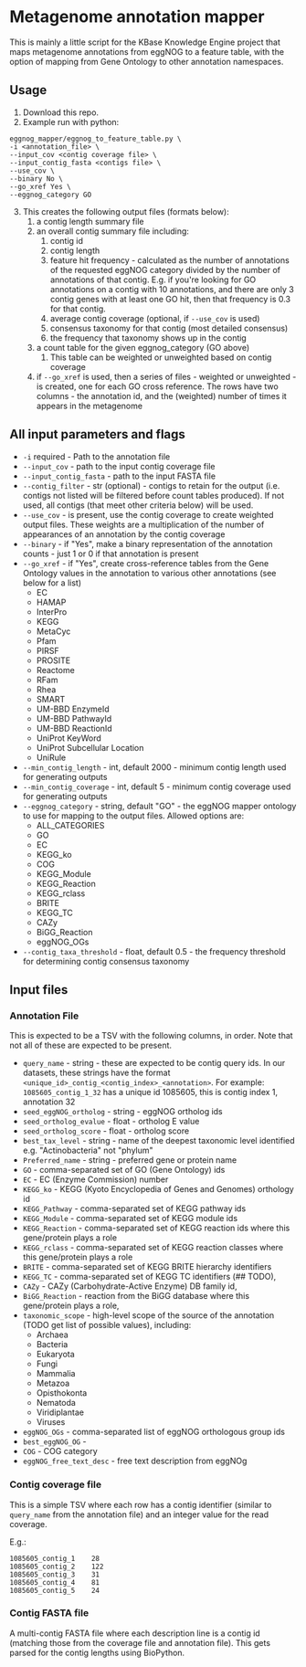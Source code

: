 # Metagenome annotation mapper

This is mainly a little script for the KBase Knowledge Engine project that maps metagenome annotations from eggNOG to a feature table, with the option of mapping from Gene Ontology to other annotation namespaces.

## Usage
1. Download this repo.
2. Example run with python:
```
eggnog_mapper/eggnog_to_feature_table.py \
-i <annotation_file> \
--input_cov <contig coverage file> \
--input_contig_fasta <contigs file> \
--use_cov \
--binary No \
--go_xref Yes \
--eggnog_category GO
```
3. This creates the following output files (formats below):
   1. a contig length summary file
   2. an overall contig summary file including:
      1. contig id
      2. contig length
      3. feature hit frequency - calculated as the number of annotations of the requested eggNOG category divided by the number of annotations of that contig. E.g. if you're looking for GO annotations on a contig with 10 annotations, and there are only 3 contig genes with at least one GO hit, then that frequency is 0.3 for that contig.
      4. average contig coverage (optional, if `--use_cov` is used)
      5. consensus taxonomy for that contig (most detailed consensus)
      6. the frequency that taxonomy shows up in the contig
   3. a count table for the given eggnog_category (GO above)
      1. This table can be weighted or unweighted based on contig coverage
   4. if `--go_xref` is used, then a series of files - weighted or unweighted - is created, one for each GO cross reference. The rows have two columns - the annotation id, and the (weighted) number of times it appears in the metagenome

## All input parameters and flags
* `-i` required - Path to the annotation file
* `--input_cov` - path to the input contig coverage file
* `--input_contig_fasta` - path to the input FASTA file
* `--contig_filter` - str (optional) - contigs to retain for the output (i.e. contigs not listed will be filtered before count tables produced). If not used, all contigs (that meet other criteria below) will be used.
* `--use_cov` - is present, use the contig coverage to create weighted output files. These weights are a multiplication of the number of appearances of an annotation by the contig coverage
* `--binary` - if "Yes", make a binary representation of the annotation counts - just 1 or 0 if that annotation is present
* `--go_xref` - if "Yes", create cross-reference tables from the Gene Ontology values in the annotation to various other annotations (see below for a list)
  * EC
  * HAMAP
  * InterPro
  * KEGG
  * MetaCyc
  * Pfam
  * PIRSF
  * PROSITE
  * Reactome
  * RFam
  * Rhea
  * SMART
  * UM-BBD EnzymeId
  * UM-BBD PathwayId
  * UM-BBD ReactionId
  * UniProt KeyWord
  * UniProt Subcellular Location
  * UniRule
* `--min_contig_length` - int, default 2000 - minimum contig length used for generating outputs
* `--min_contig_coverage` - int, default 5 - minimum contig coverage used for generating outputs
* `--eggnog_category` - string, default "GO" - the eggNOG mapper ontology to use for mapping to the output files. Allowed options are:
  * ALL_CATEGORIES
  * GO
  * EC
  * KEGG_ko
  * COG
  * KEGG_Module
  * KEGG_Reaction
  * KEGG_rclass
  * BRITE
  * KEGG_TC
  * CAZy
  * BiGG_Reaction
  * eggNOG_OGs
* `--contig_taxa_threshold` - float, default 0.5 - the frequency threshold for determining contig consensus taxonomy


## Input files
### Annotation File
This is expected to be a TSV with the following columns, in order. Note that not all of these are expected to be present.
* `query_name` - string - these are expected to be contig query ids. In our datasets, these strings have the format `<unique_id>_contig_<contig_index>_<annotation>`. For example: `1085605_contig_1_32` has a unique id 1085605, this is contig index 1, annotation 32
* `seed_eggNOG_ortholog` - string - eggNOG ortholog ids
* `seed_ortholog_evalue` - float - ortholog E value 
* `seed_ortholog_score` - float - ortholog score 
* `best_tax_level` - string - name of the deepest taxonomic level identified e.g. "Actinobacteria" not "phylum"
* `Preferred_name` - string - preferred gene or protein name
* `GO` - comma-separated set of GO (Gene Ontology) ids 
* `EC` - EC (Enzyme Commission) number 
* `KEGG_ko` - KEGG (Kyoto Encyclopedia of Genes and Genomes) orthology id 
* `KEGG_Pathway` - comma-separated set of KEGG pathway ids 
* `KEGG_Module` - comma-separated set of KEGG module ids 
* `KEGG_Reaction` - comma-separated set of KEGG reaction ids where this gene/protein plays a role 
* `KEGG_rclass` - comma-separated set of KEGG reaction classes where this gene/protein plays a role
* `BRITE` - comma-separated set of KEGG BRITE hierarchy identifiers
* `KEGG_TC` - comma-separated set of KEGG TC identifiers (## TODO), 
* `CAZy` - CAZy (Carbohydrate-Active Enzyme) DB family id, 
* `BiGG_Reaction` - reaction from the BiGG database where this gene/protein plays a role, 
* `taxonomic_scope` - high-level scope of the source of the annotation (TODO get list of possible values), including:
  * Archaea
  * Bacteria
  * Eukaryota
  * Fungi
  * Mammalia
  * Metazoa
  * Opisthokonta
  * Nematoda
  * Viridiplantae
  * Viruses
* `eggNOG_OGs` - comma-separated list of eggNOG orthologous group ids 
* `best_eggNOG_OG` - 
* `COG` - COG category 
* `eggNOG_free_text_desc` - free text description from eggNOg

### Contig coverage file
This is a simple TSV where each row has a contig identifier (similar to `query_name` from the annotation file) and an integer value for the read coverage.

E.g.:
```
1085605_contig_1	28
1085605_contig_2	122
1085605_contig_3	31
1085605_contig_4	81
1085605_contig_5	24
```

### Contig FASTA file
A multi-contig FASTA file where each description line is a contig id (matching those from the coverage file and annotation file). This gets parsed for the contig lengths using BioPython.
